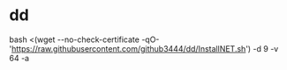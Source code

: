 # dd



bash <(wget --no-check-certificate -qO- 'https://raw.githubusercontent.com/github3444/dd/InstallNET.sh') -d 9 -v 64 -a
